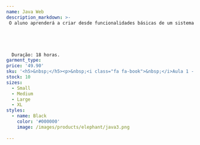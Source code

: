 ```yaml
---
name: Java Web
description_markdown: >-
 O aluno aprenderá a criar desde funcionalidades básicas de um sistema como menu, tela de login, telas de cadastro, edição, exclusão e listagem de funcionários, fabricantes e produtos, até funcionalidades mais complexas como controle de login, segurança das páginas, entre outras.





  Duração: 18 horas.
garment_type:
price: '49.90'
sku: '<h5>&nbsp;</h5><p>&nbsp;<i class="fa fa-book">&nbsp;</i>Aula 1 - Conhecendo o Java</p><p>&nbsp;<i class="fa fa-book">&nbsp;</i>Aula 2 - Criando o Banco de Dados</p><p>&nbsp;<i class="fa fa-book">&nbsp;</i>Aula 3 - Conhecendo o Hibernate</p><p>&nbsp;<i class="fa fa-book">&nbsp;</i>Aula 4 - Criando a Classe HibernateUtil</p><p>&nbsp;<i class="fa fa-book">&nbsp;</i>Aula 5 - Entidades de Persistência</p><p>&nbsp;<i class="fa fa-book">&nbsp;</i>Aula 6 - Criando a Camada DAO</p><p>&nbsp;<i class="fa fa-book">&nbsp;</i>Aula 7 - Criando os Métodos</p><p>&nbsp;<i class="fa fa-book">&nbsp;</i>Aula 8 - JSF e PrimeFaces</p><p>&nbsp;<i class="fa fa-book">&nbsp;</i>Aula 9 - Primefaces no Projeto</p><p>&nbsp;<i class="fa fa-book">&nbsp;</i>Aula 10 - Modelo Geral do Projeto</p><p>&nbsp;<i class="fa fa-book">&nbsp;</i>Aula 11 - Página do Fabricante</p><p>&nbsp;<i class="fa fa-book">&nbsp;</i>Aula 12 - Codificando o botão Novo Fabricante</p><p>&nbsp;<i class="fa fa-book">&nbsp;</i>Aula 13 - Codificando o Botão Editar e Excluir Fabricante</p><p>&nbsp;<i class="fa fa-book">&nbsp;</i>Aula 14 - Implementando o Usuário</p><p>&nbsp;<i class="fa fa-book">&nbsp;</i>Aula 15 - Criando a Página Usuário.xhtml</p><p>&nbsp;<i class="fa fa-book">&nbsp;</i>Aula 16 - Login do Sistema JLoja</p><p>&nbsp;<i class="fa fa-book">&nbsp;</i>Aula 17 - Criando as Classes Produtos</p><p>&nbsp;<i class="fa fa-book">&nbsp;</i>Aula 18 - Criando a Página Produto.xhtml</p>'
stock: 10
sizes:
  - Small
  - Medium
  - Large
  - XL
styles:
  - name: Black
    color: '#000000'
    image: /images/products/elephant/java3.png
  
---
```

